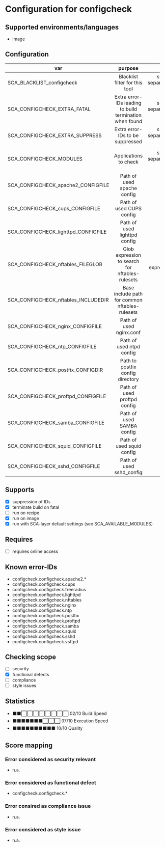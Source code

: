# Configuration for configcheck

## Supported environments/languages

* image

## Configuration

| var | purpose | type | default |
| ------------- |:-------------:| -----:| -----:
| SCA_BLACKLIST_configcheck | Blacklist filter for this tool | space-separated-list | ""
| SCA_CONFIGCHECK_EXTRA_FATAL | Extra error-IDs leading to build termination when found | space-separated-list | "":
| SCA_CONFIGCHECK_EXTRA_SUPPRESS | Extra error-IDs to be suppressed | space-separated-list | ""
| SCA_CONFIGCHECK_MODULES | Applications to check | space-separated-list | "apache2 cups freeradius lighttpd nftables nginx ntp postfix proftpd samba squid sshd vsftpd"
| SCA_CONFIGCHECK_apache2_CONFIGFILE | Path of used apache config | path | "/etc/apache2/httpd.conf"
| SCA_CONFIGCHECK_cups_CONFIGFILE | Path of used CUPS config | path | "/etc/cups/cupsd.conf"
| SCA_CONFIGCHECK_lighttpd_CONFIGFILE | Path of used lighttpd config | path | "/etc/lighttpd/lighttpd.conf"
| SCA_CONFIGCHECK_nftables_FILEGLOB | Glob expression to search for nftables-rulesets | glob expression | "/etc/nft/rules/*"
| SCA_CONFIGCHECK_nftables_INCLUDEDIR | Base include path for common nftables-rulesets | path | "/etc/nft/rules"
| SCA_CONFIGCHECK_nginx_CONFIGFILE | Path of used nginx.conf | path | "/etc/nginx/nginx.conf"
| SCA_CONFIGCHECK_ntp_CONFIGFILE | Path of used ntpd config | path | "/etc/ntp.conf"
| SCA_CONFIGCHECK_postfix_CONFIGDIR | Path to postfix config directory | path | "/etc/postfix/"
| SCA_CONFIGCHECK_proftpd_CONFIGFILE | Path of used proftpd config | path | "/etc/proftpd.conf"
| SCA_CONFIGCHECK_samba_CONFIGFILE | Path of used SAMBA config | path | "/etc/samba/smb.conf"
| SCA_CONFIGCHECK_squid_CONFIGFILE | Path of used squid config | path | "/etc/squid/squid.conf"
| SCA_CONFIGCHECK_sshd_CONFIGFILE | Path of used sshd_config | path | "/etc/ssh/sshd_config"

## Supports

* [x] suppression of IDs
* [x] terminate build on fatal
* [ ] run on recipe
* [x] run on image
* [x] run with SCA-layer default settings (see SCA_AVAILABLE_MODULES)

## Requires

* [ ] requires online access

## Known error-IDs

* configcheck.configcheck.apache2.*
* configcheck.configcheck.cups
* configcheck.configcheck.freeradius
* configcheck.configcheck.lighttpd
* configcheck.configcheck.nftables
* configcheck.configcheck.nginx
* configcheck.configcheck.ntp
* configcheck.configcheck.postfix
* configcheck.configcheck.proftpd
* configcheck.configcheck.samba
* configcheck.configcheck.squid
* configcheck.configcheck.sshd
* configcheck.configcheck.vsftpd

## Checking scope

* [ ] security
* [x] functional defects
* [ ] compliance
* [ ] style issues

## Statistics

* ⬛⬛⬜⬜⬜⬜⬜⬜⬜⬜ 02/10 Build Speed
* ⬛⬛⬛⬛⬛⬛⬛⬜⬜⬜ 07/10 Execution Speed
* ⬛⬛⬛⬛⬛⬛⬛⬛⬛⬛ 10/10 Quality

## Score mapping

### Error considered as security relevant

* n.a.

### Error considered as functional defect

* configcheck.configcheck.*

### Error consired as compliance issue

* n.a.

### Error considered as style issue

* n.a.

